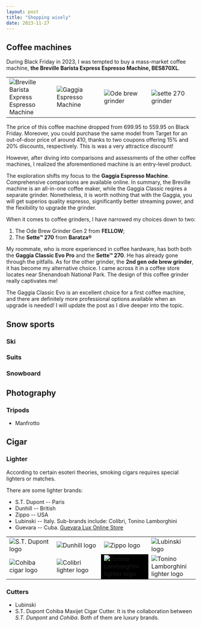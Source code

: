 ```yaml
---
layout: post
title: "Shopping wisely"
date: 2023-11-27
---
```


## Coffee machines

During Black Friday in 2023, I was tempted to buy a mass-market coffee machine, **the Breville Barista Express Espresso Machine, BES870XL**. 

<!-- ![picture of the Breville Barista Express Espresso Machine, BES870XL](../../../images/BES870XL_Transparent_1300x1300.png)  -->

<style>
    .coffee-hardware-table {
        width: 100%;
        table-layout: fixed;
    }

    .coffee-hardware-table td {
        width: 25%;
    }
</style>

<table class="coffee-hardware-table">
  <tr>
    <td>
        <img src="../../../images/BES870XL_Transparent_1300x1300.png" alt="Breville Barista Express Espresso Machine"/>
    </td>
    <td>
        <img src="../../../images/NewClassic_Int_Varianti_Colori_Gaggia_2023-copia.png" alt="Gaggia Espresso Machine"/>
    </td>
    <td>
        <img src="../../../images/ode-brew-grinder-gen-2.png" alt="Ode brew grinder" />
    </td>
    <td>
        <img src="../../../images/sette-270.png" alt="sette 270 grinder" />
    </td>
  </tr>
</table>

The price of this coffee machine dropped from $699.95$ to $559.95$ on Black Friday. Moreover, you could purchase the same model from Target for an out-of-door price of around $410$, thanks to two coupons offering $15\%$ and $20\%$ discounts, respectively. This is was a very attractice discount!

However, after diving into comparisons and assessments of the other coffee machines, I realized the aforementioned machine is an entry-level product.

The exploration shifts my focus to the **Gaggia Espresso Machine**.  Comprehensive comparisons are available online. In summary, the Breville machine is an all-in-one coffee maker, while the Gaggia Classic reqires a separate grinder. Nonetheless, it is worth nothing that with the Gaggia, you will get superios quality espresso, significantly better streaming power, and the flexibility to upgrade the grinder.

When it comes to coffee grinders, I have narrowed my choices down to two:

1. The Ode Brew Grinder Gen 2 from **FELLOW**; 
2. The **Sette&trade; 270** from **Baratza&reg;** 


My roommate, who is more experienced in coffee hardware, has both both the **Gaggia Classic Evo Pro** and the **Sette&trade; 270**. He has already gone through the pitfalls. As for the other grinder, the **2nd gen ode brew grinder**, it has become my alternative choice. I came across it in a coffee store locates near Shenandoah National Park. The design of this coffee grinder really captivates me!

The Gaggia Classic Evo is an excellent choice for a first coffee machine, and there are definitely more professional options available when an upgrade is needed! I will update the post as I dive deeper into the topic.


## Snow sports

### Ski

### Suits

### Snowboard

## Photography

### Tripods

* Manfrotto

## Cigar


### Lighter

According to certain esoteri theories, smoking cigars requires special lighters or matches.

There are some lighter brands:
* S.T. Dupont -- Paris
* Dunhill -- British
* Zippo -- USA
* Lubinski -- Italy. Sub-brands include: Colibri, Tonino Lamborghini
* Guevara -- Cuba. [Guevara Lux Online Store](https://guevaralux.com)

<style>
    .cigar-brand-table {
        width: 100%;
        table-layout: fixed;
    }

    .cigar-brand-table td {
        width: 25%;
    }
</style>

<table class="cigar-brand-table">
  <tr>
    <td>
        <img src="../../../images/logo_dupont.png" alt="S.T. Dupont logo"/>
    </td>
    <td>
        <img src="../../../images/logo_dunhill.svg" alt="Dunhill logo"/>
    </td>
    <td>
        <img src="../../../images/logo_zippo.png" alt="Zippo logo" />
    </td>
    <td>
        <img src="../../../images/logo_lubinski.png" alt="Lubinski logo" />
    </td>
  </tr>
  <tr>
    <td>
        <img src="../../../images/logo_cohiba.png" alt="Cohiba cigar logo" />
    </td>
    <td>
        <img src="../../../images/logo_colibri.png" alt="Colibri lighter logo" />
    </td>
     <td style="background-color: black;">
        <img src="../../../images/logo_tonino_lamborghini.png" alt="Tonino Lamborghini lighter logo" />
    </td>
    <td>
        <img src="../../../images/logo_manfrotto.png" alt="Tonino Lamborghini lighter logo" />
    </td>
  </tr>
</table>


### Cutters
* Lubinski
* S.T. Dupont Cohiba Maxijet Cigar Cutter. It is the collaboration between *S.T. Dunpont* and *Cohiba*. Both of them are luxury brands.



